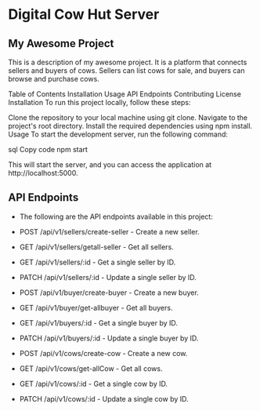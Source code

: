 # Digital Cow Hut Server

## My Awesome Project
This is a description of my awesome project. It is a platform that connects sellers and buyers of cows. Sellers can list cows for sale, and buyers can browse and purchase cows.

Table of Contents
Installation
Usage
API Endpoints
Contributing
License
Installation
To run this project locally, follow these steps:

Clone the repository to your local machine using git clone.
Navigate to the project's root directory.
Install the required dependencies using npm install.
Usage
To start the development server, run the following command:

sql
Copy code
npm start

This will start the server, and you can access the application at http://localhost:5000.

## API Endpoints
* The following are the API endpoints available in this project:

* POST /api/v1/sellers/create-seller - Create a new seller.
* GET /api/v1/sellers/getall-seller - Get all sellers.
* GET /api/v1/sellers/:id - Get a single seller by ID.
* PATCH /api/v1/sellers/:id - Update a single seller by ID.
* POST /api/v1/buyer/create-buyer - Create a new buyer.
* GET /api/v1/buyer/get-allbuyer - Get all buyers.
* GET /api/v1/buyers/:id - Get a single buyer by ID.
* PATCH /api/v1/buyers/:id - Update a single buyer by ID.
* POST /api/v1/cows/create-cow - Create a new cow.
* GET /api/v1/cows/get-allCow - Get all cows.
* GET /api/v1/cows/:id - Get a single cow by ID.
* PATCH /api/v1/cows/:id - Update a single cow by ID.